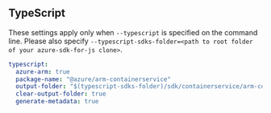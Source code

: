 ## TypeScript

These settings apply only when `--typescript` is specified on the command line.
Please also specify `--typescript-sdks-folder=<path to root folder of your azure-sdk-for-js clone>`.

``` yaml $(typescript)
typescript:
  azure-arm: true
  package-name: "@azure/arm-containerservice"
  output-folder: "$(typescript-sdks-folder)/sdk/containerservice/arm-containerservice"
  clear-output-folder: true
  generate-metadata: true
```
